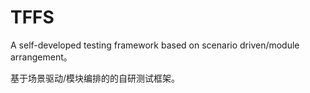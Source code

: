 # TFFS
A self-developed testing framework based on scenario driven/module arrangement。

基于场景驱动/模块编排的的自研测试框架。

